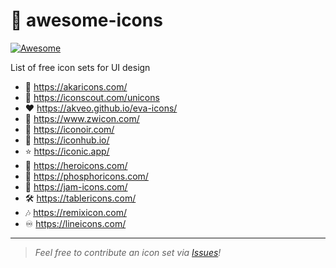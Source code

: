 # 🎨 awesome-icons

[![Awesome](https://awesome.re/badge-flat2.svg)](https://awesome.re)

List of free icon sets for UI design


- 🌰 https://akaricons.com/
- 🔎 https://iconscout.com/unicons
- ♥ https://akveo.github.io/eva-icons/
- 🔢 https://www.zwicon.com/
- 🏴 https://iconoir.com/
- 🏨 https://iconhub.io/
- ⭐ https://iconic.app/
- 🦸 https://heroicons.com/
- 🧪 https://phosphoricons.com/
- 🍓 https://jam-icons.com/
- 🛠️ https://tablericons.com/
- 🎶 https://remixicon.com/
- ♾️ https://lineicons.com/
---

> *Feel free to contribute an icon set via [Issues](https://github.com/digitalblossom/awesome-icons/issues)!*
